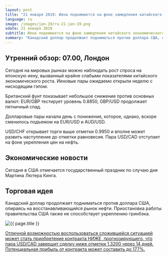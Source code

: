```yaml
---
layout: post
title: "21 января 2019: Иена поднимается на фоне замедления китайского экономического роста"
language: ru
image: /images/jan-19/ru-21-jan-19.png
xdate: 21 января 2019
subtitle: Иена поднимается на фоне замедления китайского экономического роста
summary: "Канадский доллар продолжает подниматься против доллара США, опираясь на восстанавливающийся рынок нефти. Приостановка работы правительства США также не способствует укреплению гринбэка"
---
```

## Утренний обзор: 07.00, Лондон
 
Сегодня на мировых рынках можно наблюдать рост спроса на японскую иену, вызванный крайне слабыми показателями китайского экономического роста. Иеновые пары ожидаемо открыли неделю с нисходящим гэпом.

Британский фунт показывает небольшое снижение против основных валют: EUR/GBP тестирует уровень 0.8850, GBP/USD продолжает пятничный спад.

Долларовые пары начали день с понижения, которое, однако, вскоре сменилось подъемом на EUR/USD и AUD/USD.

USD/CHF открывает торги выше отметки 0.9950 и вполне может развить наступление до отметки равновесия. Пара USD/CAD отступает на фоне укрепления цен на нефть.
 
## Экономические новости
 
Сегодня в США отмечается государственный праздник по случаю дня Мартина Лютера Кинга.
 
## Торговая идея
 
Канадский доллар продолжает подниматься против доллара США, опираясь на восстанавливающийся рынок нефти. Приостановка работы правительства США также не способствует укреплению гринбэка.

<img src="{{ site.url }}/images/jan-19/ru-21-jan-19.png" alt="{{ page.title }}"  title="{{ page.title }}">

<a href="%LINK%%?currency=USD&market=forex&underlying=frxUSDCAD&formname=higherlower&duration_amount=14&duration_units=d&amount=10&amount_type=stake&expiry_type=duration&barrier=1.3200" target="_blank" rel="noopener noreferrer nofollow">Отличной возможностью воспользоваться сложившейся ситуацией может стать приобретение контракта НИЖЕ, прогнозирующего, что пара USD/CAD завершит сделку ниже отметки 1.3200 через 14 дней. Потенциальная прибыль от контракта может составить до 177%.</a>
